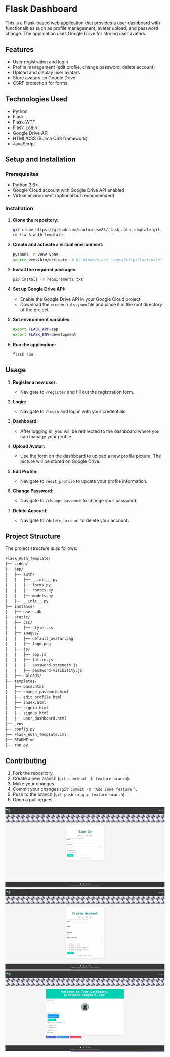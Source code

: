 # Flask Dashboard

This is a Flask-based web application that provides a user dashboard with functionalities such as profile management, avatar upload, and password change. The application uses Google Drive for storing user avatars.

## Features

- User registration and login
- Profile management (edit profile, change password, delete account)
- Upload and display user avatars
- Store avatars on Google Drive
- CSRF protection for forms

## Technologies Used

- Python
- Flask
- Flask-WTF
- Flask-Login
- Google Drive API
- HTML/CSS (Bulma CSS framework)
- JavaScript

## Setup and Installation

### Prerequisites

- Python 3.6+
- Google Cloud account with Google Drive API enabled
- Virtual environment (optional but recommended)

### Installation

1. **Clone the repository:**
    ```sh
    git clone https://github.com/bantoinese83/flask_auth_template.git
    cd flask-auth-template
    ```

2. **Create and activate a virtual environment:**
    ```sh
    python3 -m venv venv
    source venv/bin/activate  # On Windows use `venv\Scripts\activate`
    ```

3. **Install the required packages:**
    ```sh
    pip install -r requirements.txt
    ```

4. **Set up Google Drive API:**
    - Enable the Google Drive API in your Google Cloud project.
    - Download the `credentials.json` file and place it in the root directory of the project.

5. **Set environment variables:**
    ```sh
    export FLASK_APP=app
    export FLASK_ENV=development
    ```

6. **Run the application:**
    ```sh
    flask run
    ```

## Usage

1. **Register a new user:**
    - Navigate to `/register` and fill out the registration form.

2. **Login:**
    - Navigate to `/login` and log in with your credentials.

3. **Dashboard:**
    - After logging in, you will be redirected to the dashboard where you can manage your profile.

4. **Upload Avatar:**
    - Use the form on the dashboard to upload a new profile picture. The picture will be stored on Google Drive.

5. **Edit Profile:**
    - Navigate to `/edit_profile` to update your profile information.

6. **Change Password:**
    - Navigate to `/change_password` to change your password.

7. **Delete Account:**
    - Navigate to `/delete_account` to delete your account.

## Project Structure

The project structure is as follows:
```markdown
Flask_Auth_Template/
├── .idea/
├── app/
│   ├── auth/
│   │   ├── __init__.py
│   │   ├── forms.py
│   │   ├── routes.py
│   │   ├── models.py
│   ├── __init__.py
├── instance/
│   ├── users.db
├── static/
│   ├── css/
│   │   ├── style.css
│   ├── images/
│   │   ├── default_avatar.png
│   │   ├── logo.png
│   ├── js/
│   │   ├── app.js
│   │   ├── lottie.js
│   │   ├── password-strength.js
│   │   ├── password-visibility.js
│   ├── uploads/
├── templates/
│   ├── base.html
│   ├── change_password.html
│   ├── edit_profile.html
│   ├── index.html
│   ├── signin.html
│   ├── signup.html
│   ├── user_dashboard.html
├── .env
├── config.py
├── Flask_Auth_Template.iml
├── README.md
├── run.py
```
## Contributing


1. Fork the repository.
2. Create a new branch (`git checkout -b feature-branch`).
3. Make your changes.
4. Commit your changes (`git commit -m 'Add some feature'`).
5. Push to the branch (`git push origin feature-branch`).
6. Open a pull request.

![Screenshot](./static/images/ss.png)
![Screenshot](./static/images/ss_3.png)
![Screenshot](./static/images/ss_2.png)
